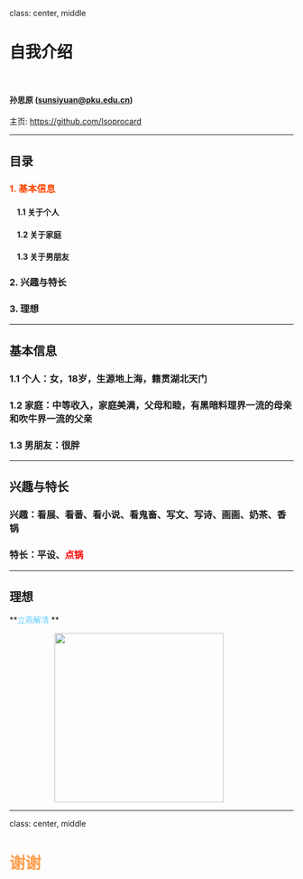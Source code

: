 ﻿class: center, middle

# 自我介绍

&nbsp;
&nbsp;

#### 孙思原 (sunsiyuan@pku.edu.cn)  

主页: https://github.com/Isoprocard

---

## 目录

### <font color="orangered">1. 基本信息</font>

#### &nbsp; &nbsp; 1.1 关于个人
#### &nbsp; &nbsp; 1.2 关于家庭
#### &nbsp; &nbsp; 1.3 关于男朋友

### 2. 兴趣与特长

### 3. 理想

---

## 基本信息

### 1.1 个人：女，18岁，生源地上海，籍贯湖北天门
### 1.2 家庭：中等收入，家庭美满，父母和睦，有黑暗料理界一流的母亲和吹牛界一流的父亲
### 1.3 男朋友：很胖


---

## 兴趣与特长

### 兴趣：看展、看番、看小说、看鬼畜、写文、写诗、画画、奶茶、香锅
### 特长：平设、<font color="red">点锅</font>


---

## 理想

**<font color="66CCFF">立燕解清</font> **

<img src="https://upload.wikimedia.org/wikipedia/commons/0/06/Peking_University_Logo.png" width=300 style="margin: 0px 80px">


---

class: center, middle

# <font color="FC9F4D">谢谢</font>
